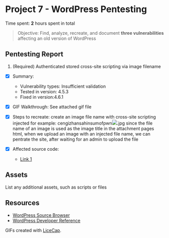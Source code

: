 # Project 7 - WordPress Pentesting

Time spent: **2** hours spent in total

> Objective: Find, analyze, recreate, and document **three vulnerabilities** affecting an old version of WordPress

## Pentesting Report

1. (Required) Authenticated stored cross-site scripting via image filename
  - [X] Summary: 
    - Vulnerability types: Insufficient validation 
    - Tested in version: 4.5.3
    - Fixed in version:4.6.1
  - [X] GIF Walkthrough: See attached gif file 
  - [X] Steps to recreate: 
	create an image file name with cross-site scripting injected
	for example:
	cengizhansahinsumofpwn<img src=a onerror=alert(document.cookie)>.jpg
	since the file name of an image is used as the image title in the attachment pages html, 	when we upload an image with an injected file name, we can pentrate the site, after waiting 	for an admin to upload the file 
	
  - [X] Affected source code:
    - [Link 1](192.168.33.10/cengizhansahinsumofpwn)


## Assets

List any additional assets, such as scripts or files

## Resources

- [WordPress Source Browser](https://core.trac.wordpress.org/browser/)
- [WordPress Developer Reference](https://developer.wordpress.org/reference/)

GIFs created with [LiceCap](http://www.cockos.com/licecap/).


